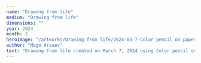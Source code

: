 ```yaml
---
name: "Drawing from life"
medium: "Drawing from life"
dimensions: ""
year: 2024
month: 3
heroImage: "/artworks/Drawing from life/2024-03-7-Color pencil on paper-Drawing from life.jpeg"
author: "Mago Arsaev"
text: "Drawing from life created on March 7, 2024 using Color pencil on paper."
---
```

